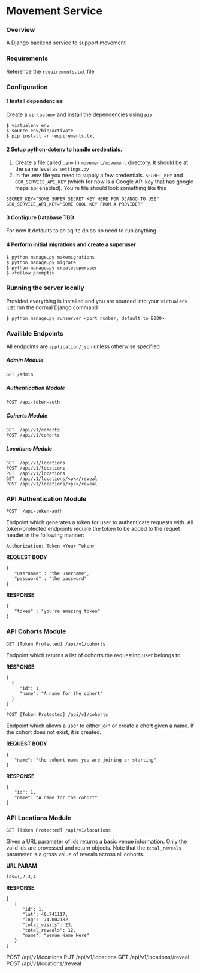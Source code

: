 # Movement Service

### Overview
A Django backend service to support movement

### Requirements
Reference the ```requirements.txt``` file

### Configuration
#### 1 Install dependencies
Create a ```virtualenv``` and install the dependencies using ```pip```
```
$ virtualenv env
$ source env/bin/activate
$ pip install -r requirements.txt
```

#### 2 Setup [python-dotenv](https://github.com/theskumar/python-dotenv) to handle credentials.
1. Create a file called ```.env``` in ```movement/movement``` directory. It should be at the same level as ```settings.py```
2. In the .env file you need to supply a few credentials. ```SECRET_KEY``` and ```GEO_SERVICE_API_KEY``` (which for now is a Google API key that has google maps api enabled). You're file should look something like this

```
SECRET_KEY="SOME SUPER SECRET KEY HERE FOR DJANGO TO USE"
GEO_SERVICE_API_KEY="SOME COOL KEY FROM A PROVIDER"
```

#### 3 Configure Database TBD
For now it defaults to an sqlite db so no need to run anything

#### 4 Perform initial migrations and create a superuser
```
$ python manage.py makemigrations
$ python manage.py migrate
$ python manage.py createsuperuser
$ <follow prompts>
```

### Running the server locally
Provided everything is installed and you are sourced into your ```virtualenv``` just run the normal Django command
```
$ python manage.py runserver <port number, default to 8000> 
```

### Availible Endpoints
All endpoints are ```application/json``` unless otherwise specified
##### Admin Module
```
GET /admin
```
##### Authentication Module
```
POST /api-token-auth
```
##### Cohorts Module
```
GET  /api/v1/cohorts
POST /api/v1/cohorts
```
##### Locations Module
```
GET  /api/v1/locations
POST /api/v1/locations
PUT  /api/v1/locations
GET  /api/v1/locations/<pk>/reveal
POST /api/v1/locations/<pk>/reveal
```


### API Authentication Module
```POST  /api-token-auth```

Endpoint which generates a token for user to authenticate requests with. All token-protected endpoints require the token to be added to the requet header in the following manner:
```
Authorization: Token <Your Token>
```

**REQUEST BODY**
```
{
   "username" : "the username",
   "password" : "the password"
}
```
**RESPONSE**
```
{
   "token" : "you're amazing token"
}
```

### API Cohorts Module
```GET [Token Protected] /api/v1/cohorts```

Endpoint which returns a list of cohorts the requesting user belongs to

**RESPONSE**
```
[
  {
     "id": 1,
     "name": "A name for the cohort"
  }
]
```

```POST [Token Protected] /api/v1/cohorts```

Endpoint which allows a user to either join or create a chort given a name. If the cohort does not exist, it is created.

**REQUEST BODY**
```
{
   "name": "the cohort name you are joining or starting"
}
```
**RESPONSE**
```
{
   "id": 1,
   "name": "A name for the cohort"
}
```

### API Locations Module

```GET [Token Protected] /api/v1/locations```

Given a URL parameter of ids returns a basic venue information. Only the valid ids are provessed and return objects. Note that the ```total_reveals``` parameter is a gross value of reveals across all cohorts.

**URL PARAM**
```
ids=1,2,3,4
```

**RESPONSE**
```
[
   {
      "id": 1,
      "lat": 40.741117,
      "lng": -74.002182,
      "total_visits": 23,
      "total_reveals": 12,
      "name": "Venue Name Here"
   }
]
```




POST /api/v1/locations
PUT  /api/v1/locations
GET  /api/v1/locations/<pk>/reveal
POST /api/v1/locations/<pk>/reveal
